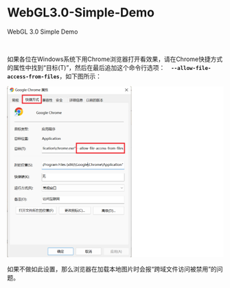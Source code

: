 # WebGL3.0-Simple-Demo
WebGL 3.0 Simple Demo

<br />

如果各位在Windows系统下用Chrome浏览器打开看效果，请在Chrome快捷方式的属性中找到“目标(T)”，然后在最后追加这个命令行选项：**`  --allow-file-access-from-files`**，如下图所示：

![chrome-setting](https://github.com/zenny-chen/WebGL1.0-Simple_Demo/blob/main/chrome-setting.png)

如果不做如此设置，那么浏览器在加载本地图片时会报“跨域文件访问被禁用”的问题。


